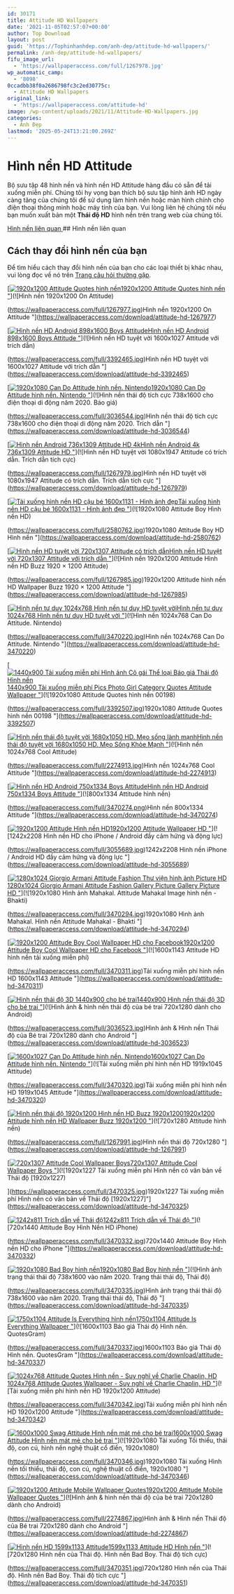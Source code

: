 ```yaml
---
id: 30171
title: Attitude HD Wallpapers
date: '2021-11-05T02:57:07+00:00'
author: Top Download
layout: post
guid: 'https://Tophinhanhdep.com/anh-dep/attitude-hd-wallpapers/'
permalink: /anh-dep/attitude-hd-wallpapers/
fifu_image_url:
  - 'https://wallpaperaccess.com/full/1267978.jpg'
wp_automatic_camp:
  - '8098'
0ccadbb38f0a2686798fc3c2ed30775c:
  - Attitude HD Wallpapers
original_link:
  - 'https://wallpaperaccess.com/attitude-hd'
image: /wp-content/uploads/2021/11/Attitude-HD-Wallpapers.jpg
categories:
  - Ảnh Đẹp
lastmod: '2025-05-24T13:21:00.269Z'
---
```

# Hình nền HD Attitude

Bộ sưu tập 48 hình nền và hình nền HD Attitude hàng đầu có sẵn để tải xuống miễn phí. Chúng tôi hy vọng bạn thích bộ sưu tập hình ảnh HD ngày càng tăng của chúng tôi để sử dụng làm hình nền hoặc màn hình chính cho điện thoại thông minh hoặc máy tính của bạn. Vui lòng liên hệ chúng tôi nếu bạn muốn xuất bản một **Thái độ HD** hình nền trên trang web của chúng tôi.

[Hình nền liên quan ](#related) ## Hình nền liên quan

## Cách thay đổi hình nền của bạn

Để tìm hiểu cách thay đổi hình nền của bạn cho các loại thiết bị khác nhau, vui lòng đọc về nó trên [Trang câu hỏi thường gặp](https://tophinhanhdep.com/faq/).

  
[[![1920x1200 Attitude Quotes hình nền](https://wallpaperaccess.com/full/1267978.jpg)1920x1200 Attitude Quotes hình nền "](https://wallpaperaccess.com/download/attitude-hd-1267978)](![Hình nền 1920x1200 On Attitude)

(https://wallpaperaccess.com/full/1267977.jpg)Hình nền 1920x1200 On Attitude "](https://wallpaperaccess.com/download/attitude-hd-1267977)

[[![Hình nền HD Android 898x1600 Boys Attitude](https://wallpaperaccess.com/full/3470209.jpg)Hình nền HD Android 898x1600 Boys Attitude "](https://wallpaperaccess.com/download/attitude-hd-3470209)](![Hình nền HD tuyệt vời 1600x1027 Attitude với trích dẫn)

(https://wallpaperaccess.com/full/3392465.jpg)Hình nền HD tuyệt vời 1600x1027 Attitude với trích dẫn "](https://wallpaperaccess.com/download/attitude-hd-3392465)

[[![1920x1080 Can Do Attitude hình nền.  Nintendo](https://wallpaperaccess.com/full/3392424.jpg)1920x1080 Can Do Attitude hình nền. Nintendo "](https://wallpaperaccess.com/download/attitude-hd-3392424)](![Hình nền thái độ tích cực 738x1600 cho điện thoại di động năm 2020. Báo giá)

(https://wallpaperaccess.com/full/3036544.jpg)Hình nền thái độ tích cực 738x1600 cho điện thoại di động năm 2020. Trích dẫn "](https://wallpaperaccess.com/download/attitude-hd-3036544)

[[![Hình nền Android 736x1309 Attitude HD 4k](https://wallpaperaccess.com/full/3470214.jpg)Hình nền Android 4k 736x1309 Attitude HD "](https://wallpaperaccess.com/download/attitude-hd-3470214)](![Hình nền HD tuyệt vời 1080x1947 Attitude có trích dẫn.  Trích dẫn tích cực)

(https://wallpaperaccess.com/full/1267979.jpg)Hình nền HD tuyệt vời 1080x1947 Attitude có trích dẫn. Trích dẫn tích cực "](https://wallpaperaccess.com/download/attitude-hd-1267979)

[[![Tải xuống hình nền HD cậu bé 1600x1131 - Hình ảnh đẹp](https://wallpaperaccess.com/full/3392509.jpg)Tải xuống hình nền HD cậu bé 1600x1131 - Hình ảnh đẹp "](https://wallpaperaccess.com/download/attitude-hd-3392509)](![1920x1080 Attitude Boy Hình nền HD)

(https://wallpaperaccess.com/full/2580762.jpg)1920x1080 Attitude Boy HD Hình nền "](https://wallpaperaccess.com/download/attitude-hd-2580762)

[[![Hình nền HD tuyệt vời 720x1307 Attitude có trích dẫn](https://wallpaperaccess.com/full/716840.jpg)Hình nền HD tuyệt vời 720x1307 Attitude với trích dẫn "](https://wallpaperaccess.com/download/attitude-hd-716840)](![Hình nền 1920x1200 Attitude Hình nền HD Buzz 1920 × 1200 Attitude)

(https://wallpaperaccess.com/full/1267985.jpg)1920x1200 Attitude hình nền HD Wallpaper Buzz 1920 × 1200 Attitude "](https://wallpaperaccess.com/download/attitude-hd-1267985)

[[![Hình nền tư duy 1024x768 Hình nền tư duy HD tuyệt vời](https://wallpaperaccess.com/full/1444779.jpg)Hình nền tư duy 1024x768 Hình nền tư duy HD tuyệt vời "](https://wallpaperaccess.com/download/attitude-hd-1444779)](![Hình nền 1024x768 Can Do Attitude.  Nintendo)

(https://wallpaperaccess.com/full/3470220.jpg)Hình nền 1024x768 Can Do Attitude. Nintendo "](https://wallpaperaccess.com/download/attitude-hd-3470220)

[[![1440x900 Tải xuống miễn phí Hình ảnh Cô gái Thể loại Báo giá Thái độ Hình nền](https://wallpaperaccess.com/full/3470223.jpg)1440x900 Tải xuống miễn phí Pics Photo Girl Category Quotes Attitude Wallpaper "](https://wallpaperaccess.com/download/attitude-hd-3470223)](![1920x1080 Attitude Quotes hình nền 00198)

(https://wallpaperaccess.com/full/3392507.jpg)1920x1080 Attitude Quotes hình nền 00198 "](https://wallpaperaccess.com/download/attitude-hd-3392507)

[[![Hình nền thái độ tuyệt vời 1680x1050 HD.  Mẹo sống lành mạnh](https://wallpaperaccess.com/full/3470226.jpg)Hình nền thái độ tuyệt vời 1680x1050 HD. Mẹo Sống Khỏe Mạnh "](https://wallpaperaccess.com/download/attitude-hd-3470226)](![Hình nền 1024x768 Cool Attitude)

(https://wallpaperaccess.com/full/2274913.jpg)Hình nền 1024x768 Cool Attitude "](https://wallpaperaccess.com/download/attitude-hd-2274913)

[[![Hình nền HD Android 750x1334 Boys Attitude](https://wallpaperaccess.com/full/3470272.jpg)Hình nền HD Android 750x1334 Boys Attitude "](https://wallpaperaccess.com/download/attitude-hd-3470272)](![800x1334 Attitude hình nền)

(https://wallpaperaccess.com/full/3470274.png)Hình nền 800x1334 Attitude "](https://wallpaperaccess.com/download/attitude-hd-3470274)

[[![1920x1200 Attitude Hình nền HD](https://wallpaperaccess.com/full/3036526.jpg)1920x1200 Attitude Wallpaper HD "](https://wallpaperaccess.com/download/attitude-hd-3036526)](![1242x2208 Hình nền HD cho iPhone / Android đầy cảm hứng và động lực)

(https://wallpaperaccess.com/full/3055689.jpg)1242x2208 Hình nền iPhone / Android HD đầy cảm hứng và động lực "](https://wallpaperaccess.com/download/attitude-hd-3055689)

[[![1280x1024 Giorgio Armani Attitude Fashion Thư viện hình ảnh Picture HD](https://wallpaperaccess.com/full/3470290.jpg)1280x1024 Giorgio Armani Attitude Fashion Gallery Picture Gallery Picture HD "](https://wallpaperaccess.com/download/attitude-hd-3470290)](![1920x1080 Hình ảnh Mahakal.  Attitude Mahakal Image hình nền - Bhakti)

(https://wallpaperaccess.com/full/3470294.jpg)1920x1080 Hình ảnh Mahakal. Hình nền Attitude Mahakal - Bhakti "](https://wallpaperaccess.com/download/attitude-hd-3470294)

[[![1920x1200 Attitude Boy Cool Wallpaper HD cho Facebook](https://wallpaperaccess.com/full/1267988.jpg)1920x1200 Attitude Boy Cool Wallpaper HD cho Facebook "](https://wallpaperaccess.com/download/attitude-hd-1267988)](![1600x1143 Attitude HD hình nền tải xuống miễn phí)

(https://wallpaperaccess.com/full/3470311.jpg)Tải xuống miễn phí hình nền HD 1600x1143 Attitude "](https://wallpaperaccess.com/download/attitude-hd-3470311)

[[![Hình nền thái độ 3D 1440x900 cho bé trai](https://wallpaperaccess.com/full/922512.jpg)1440x900 Hình nền thái độ 3D cho bé trai "](https://wallpaperaccess.com/download/attitude-hd-922512)](![Hình ảnh & hình nền thái độ của bé trai 720x1280 dành cho Android)

(https://wallpaperaccess.com/full/3036523.jpg)Hình ảnh &amp; Hình nền Thái độ của Bé trai 720x1280 dành cho Android "](https://wallpaperaccess.com/download/attitude-hd-3036523)

[[![1600x1027 Can Do Attitude hình nền.  Nintendo](https://wallpaperaccess.com/full/3055672.jpg)1600x1027 Can Do Attitude hình nền. Nintendo "](https://wallpaperaccess.com/download/attitude-hd-3055672)](![Tải xuống miễn phí hình nền HD 1919x1045 Attitude)

(https://wallpaperaccess.com/full/3470320.jpg)Tải xuống miễn phí hình nền HD 1919x1045 Attitude "](https://wallpaperaccess.com/download/attitude-hd-3470320)

[[![Hình nền thái độ 1920x1200 Hình nền HD Buzz 1920x1200](https://wallpaperaccess.com/full/1267999.jpg)1920x1200 Attitude hình nền HD Wallpaper Buzz 1920x1200 "](https://wallpaperaccess.com/download/attitude-hd-1267999)](![720x1280 Attitude hình nền)

(https://wallpaperaccess.com/full/1267991.jpg)Hình nền thái độ 720x1280 "](https://wallpaperaccess.com/download/attitude-hd-1267991)

[[![720x1307 Attitude Cool Wallpaper Boys](https://wallpaperaccess.com/full/3470324.jpg)720x1307 Attitude Cool Wallpaper Boys "](https://wallpaperaccess.com/download/attitude-hd-3470324)](![1920x1227 Tải xuống miễn phí Hình nền có văn bản về Thái độ [1920x1227)

](https://wallpaperaccess.com/full/3470325.jpg)1920x1227 Tải xuống miễn phí Hình nền có văn bản về Thái độ \[1920x1227\]"](https://wallpaperaccess.com/download/attitude-hd-3470325)

[[![1242x811 Trích dẫn về Thái độ](https://wallpaperaccess.com/full/3470327.jpg)1242x811 Trích dẫn về Thái độ "](https://wallpaperaccess.com/download/attitude-hd-3470327)](![720x1440 Attitude Boy Hình Nền HD iPhone)

(https://wallpaperaccess.com/full/3470332.jpg)720x1440 Attitude Boy Hình nền HD cho iPhone "](https://wallpaperaccess.com/download/attitude-hd-3470332)

[[![1920x1080 Bad Boy hình nền](https://wallpaperaccess.com/full/3036531.jpg)1920x1080 Bad Boy hình nền "](https://wallpaperaccess.com/download/attitude-hd-3036531)](![Hình ảnh trạng thái thái độ 738x1600 vào năm 2020. Trạng thái thái độ, Thái độ)

(https://wallpaperaccess.com/full/3470335.jpg)Hình ảnh trạng thái thái độ 738x1600 vào năm 2020. Trạng thái thái độ, Thái độ "](https://wallpaperaccess.com/download/attitude-hd-3470335)

[[![1750x1104 Attitude Is Everything hình nền](https://wallpaperaccess.com/full/3470336.jpg)1750x1104 Attitude Is Everything Wallpaper "](https://wallpaperaccess.com/download/attitude-hd-3470336)](![1600x1103 Báo giá Thái độ Hình nền.  QuotesGram)

(https://wallpaperaccess.com/full/3470337.jpg)1600x1103 Báo giá Thái độ Hình nền. QuotesGram "](https://wallpaperaccess.com/download/attitude-hd-3470337)

[[![1024x768 Attitude Quotes Hình nền - Suy nghĩ về Charlie Chaplin, HD](https://wallpaperaccess.com/full/1863657.jpg)1024x768 Attitude Quotes Wallpaper - Suy nghĩ về Charlie Chaplin, HD "](https://wallpaperaccess.com/download/attitude-hd-1863657)](![Tải xuống miễn phí hình nền HD 1920x1200 Attitude)

(https://wallpaperaccess.com/full/3470342.jpg)Tải xuống miễn phí hình nền HD 1920x1200 Attitude "](https://wallpaperaccess.com/download/attitude-hd-3470342)

[[![1600x1000 Swag Attitude Hình nền mát mẻ cho bé trai](https://wallpaperaccess.com/full/3470345.jpg)1600x1000 Swag Attitude Hình nền mát mẻ cho bé trai "](https://wallpaperaccess.com/download/attitude-hd-3470345)](![1920x1080 Tải xuống Tối thiểu, thái độ, con cú, hình nền nghệ thuật cổ điển, 1920x1080)

(https://wallpaperaccess.com/full/3470346.jpg)1920x1080 Tải xuống Hình nền tối thiểu, thái độ, con cú, nghệ thuật cổ điển, 1920x1080 "](https://wallpaperaccess.com/download/attitude-hd-3470346)

[[![1920x1200 Attitude Mobile Wallpaper Quotes](https://wallpaperaccess.com/full/3470348.jpg)1920x1200 Attitude Mobile Wallpaper Quotes "](https://wallpaperaccess.com/download/attitude-hd-3470348)](![Hình ảnh & hình nền thái độ của bé trai 720x1280 dành cho Android)

(https://wallpaperaccess.com/full/2274867.jpg)Hình ảnh &amp; Hình nền Thái độ của Bé trai 720x1280 dành cho Android "](https://wallpaperaccess.com/download/attitude-hd-2274867)

[[![Hình nền HD 1599x1133 Attitude](https://wallpaperaccess.com/full/1268016.jpg)1599x1133 Attitude HD Hình nền "](https://wallpaperaccess.com/download/attitude-hd-1268016)](![720x1280 Hình nền của Thái độ.  Hình nền Bad Boy.  Thái độ tích cực)

(https://wallpaperaccess.com/full/3470351.jpg)720x1280 Hình nền của Thái độ. Hình nền Bad Boy. Thái độ tích cực "](https://wallpaperaccess.com/download/attitude-hd-3470351)
